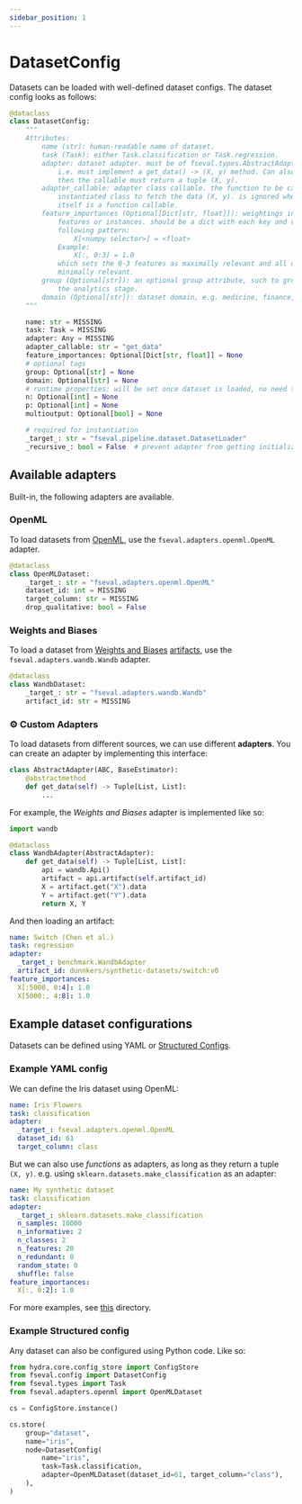 ```yaml
---
sidebar_position: 1
---
```


# DatasetConfig
Datasets can be loaded with well-defined dataset configs. The dataset config looks as follows:

```python
@dataclass
class DatasetConfig:
    """
    Attributes:
        name (str): human-readable name of dataset.
        task (Task): either Task.classification or Task.regression.
        adapter: dataset adapter. must be of fseval.types.AbstractAdapter type,
            i.e. must implement a get_data() -> (X, y) method. Can also be a callable;
            then the callable must return a tuple (X, y).
        adapter_callable: adapter class callable. the function to be called on the
            instantiated class to fetch the data (X, y). is ignored when the target
            itself is a function callable.
        feature_importances (Optional[Dict[str, float]]): weightings indicating relevant
            features or instances. should be a dict with each key and value like the
            following pattern:
                X[<numpy selector>] = <float>
            Example:
                X[:, 0:3] = 1.0
            which sets the 0-3 features as maximally relevant and all others
            minimally relevant.
        group (Optional[str]): an optional group attribute, such to group datasets in
            the analytics stage.
        domain (Optional[str]): dataset domain, e.g. medicine, finance, etc.
    """

    name: str = MISSING
    task: Task = MISSING
    adapter: Any = MISSING
    adapter_callable: str = "get_data"
    feature_importances: Optional[Dict[str, float]] = None
    # optional tags
    group: Optional[str] = None
    domain: Optional[str] = None
    # runtime properties: will be set once dataset is loaded, no need to configure them.
    n: Optional[int] = None
    p: Optional[int] = None
    multioutput: Optional[bool] = None

    # required for instantiation
    _target_: str = "fseval.pipeline.dataset.DatasetLoader"
    _recursive_: bool = False  # prevent adapter from getting initialized
```

## Available adapters
Built-in, the following adapters are available.

### OpenML
To load datasets from [OpenML](https://www.openml.org/), use the `fseval.adapters.openml.OpenML` adapter.
```python
@dataclass
class OpenMLDataset:
    _target_: str = "fseval.adapters.openml.OpenML"
    dataset_id: int = MISSING
    target_column: str = MISSING
    drop_qualitative: bool = False
```

### Weights and Biases
To load a dataset from [Weights and Biases](https://wandb.ai/) [artifacts](https://docs.wandb.ai/guides/artifacts), use the `fseval.adapters.wandb.Wandb` adapter.

```python
@dataclass
class WandbDataset:
    _target_: str = "fseval.adapters.wandb.Wandb"
    artifact_id: str = MISSING
```


### ⚙️ Custom Adapters
To load datasets from different sources, we can use different **adapters**. You can create an adapter by implementing this interface:

```python
class AbstractAdapter(ABC, BaseEstimator):
    @abstractmethod
    def get_data(self) -> Tuple[List, List]:
        ...
```

For example, the _Weights and Biases_ adapter is implemented like so:

```python title="benchmark.py"
import wandb

@dataclass
class WandbAdapter(AbstractAdapter):
    def get_data(self) -> Tuple[List, List]:
        api = wandb.Api()
        artifact = api.artifact(self.artifact_id)
        X = artifact.get("X").data
        Y = artifact.get("Y").data
        return X, Y
```

And then loading an artifact:

```yaml
name: Switch (Chen et al.)
task: regression
adapter:
  _target_: benchmark.WandbAdapter
  artifact_id: dunnkers/synthetic-datasets/switch:v0
feature_importances:
  X[:5000, 0:4]: 1.0
  X[5000:, 4:8]: 1.0
```


## Example dataset configurations
Datasets can be defined using YAML or [Structured Configs](https://hydra.cc/docs/tutorials/structured_config/intro/).

### Example YAML config
We can define the Iris dataset using OpenML:

```yaml title="conf/dataset/iris.yaml"
name: Iris Flowers
task: classification
adapter:
  _target_: fseval.adapters.openml.OpenML
  dataset_id: 61
  target_column: class
```

But we can also use _functions_ as adapters, as long as they return a tuple `(X, y)`. e.g. using `sklearn.datasets.make_classification` as an adapter:

```yaml title="conf/dataset/some_synthetic_dataset.yaml"
name: My synthetic dataset
task: classification
adapter:
  _target_: sklearn.datasets.make_classification
  n_samples: 10000
  n_informative: 2
  n_classes: 2
  n_features: 20
  n_redundant: 0
  random_state: 0
  shuffle: false
feature_importances:
  X[:, 0:2]: 1.0
```

For more examples, see [this](https://github.com/dunnkers/fseval/tree/master/tests/integration/conf/dataset) directory.

### Example Structured config
Any dataset can also be configured using Python code. Like so:

```python
from hydra.core.config_store import ConfigStore
from fseval.config import DatasetConfig
from fseval.types import Task
from fseval.adapters.openml import OpenMLDataset

cs = ConfigStore.instance()

cs.store(
    group="dataset",
    name="iris",
    node=DatasetConfig(
        name="iris",
        task=Task.classification,
        adapter=OpenMLDataset(dataset_id=61, target_column="class"),
    ),
)
```
